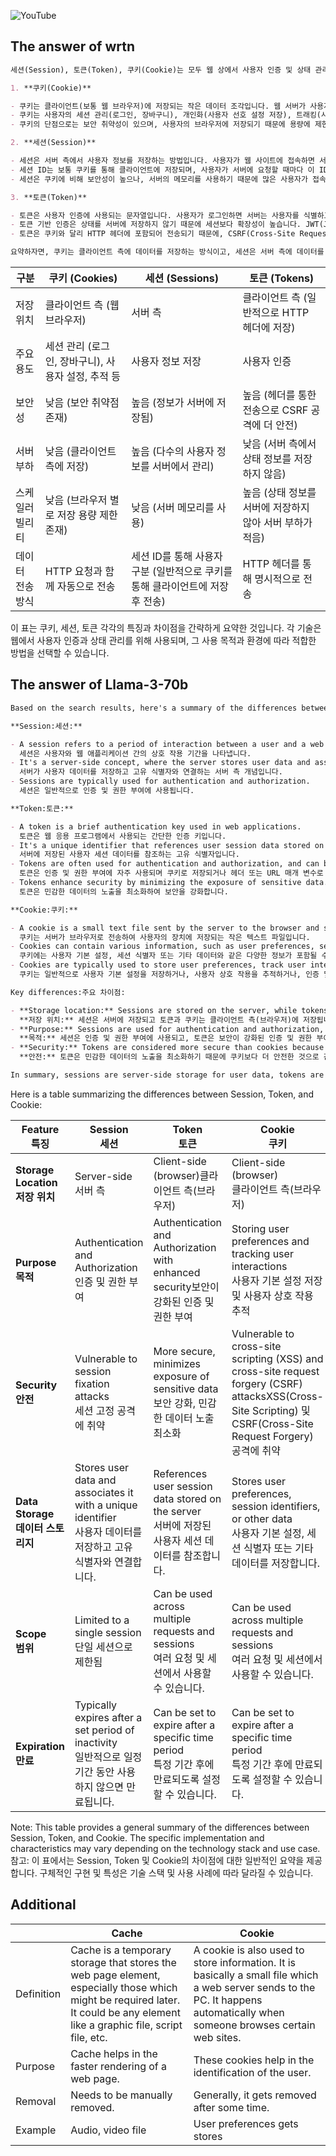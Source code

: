 ![YouTube](https://www.youtube.com/watch?v=tosLBcAX1vk&t=214s)

## The answer of wrtn
```markdown
세션(Session), 토큰(Token), 쿠키(Cookie)는 모두 웹 상에서 사용자 인증 및 상태 관리를 위해 사용되는 기술들입니다. 각각의 개념과 차이점에 대해 설명하겠습니다.

1. **쿠키(Cookie)**

- 쿠키는 클라이언트(보통 웹 브라우저)에 저장되는 작은 데이터 조각입니다. 웹 서버가 사용자의 웹 브라우저에 저장하도록 요청할 수 있으며, 이후 브라우저는 동일한 서버에 다시 요청할 때마다 해당 쿠키를 함께 전송합니다.
- 쿠키는 사용자의 세션 관리(로그인, 장바구니), 개인화(사용자 선호 설정 저장), 트래킹(사용자 행동 추적) 등에 사용됩니다.
- 쿠키의 단점으로는 보안 취약성이 있으며, 사용자의 브라우저에 저장되기 때문에 용량에 제한이 있습니다.

2. **세션(Session)**

- 세션은 서버 측에서 사용자 정보를 저장하는 방법입니다. 사용자가 웹 사이트에 접속하면 서버는 고유한 세션 ID를 생성하여 사용자에게 전달하고, 이 ID를 통해 사용자의 상태 정보를 서버에 저장합니다.
- 세션 ID는 보통 쿠키를 통해 클라이언트에 저장되며, 사용자가 서버에 요청할 때마다 이 ID가 함께 전송되어 사용자를 식별합니다.
- 세션은 쿠키에 비해 보안성이 높으나, 서버의 메모리를 사용하기 때문에 많은 사용자가 접속할 경우 서버에 부하를 줄 수 있습니다.

3. **토큰(Token)**

- 토큰은 사용자 인증에 사용되는 문자열입니다. 사용자가 로그인하면 서버는 사용자를 식별하고 인증할 수 있는 토큰을 생성하여 클라이언트에 전달합니다. 클라이언트는 이후 서버에 요청할 때마다 이 토큰을 함께 전송하여 자신을 인증합니다.
- 토큰 기반 인증은 상태를 서버에 저장하지 않기 때문에 세션보다 확장성이 높습니다. JWT(JSON Web Token)가 대표적인 예입니다.
- 토큰은 쿠키와 달리 HTTP 헤더에 포함되어 전송되기 때문에, CSRF(Cross-Site Request Forgery) 공격에 대한 취약점이 적습니다.

요약하자면, 쿠키는 클라이언트 측에 데이터를 저장하는 방식이고, 세션은 서버 측에 데이터를 저장하는 방식입니다. 토큰은 사용자 인증을 위해 서버와 클라이언트 간에 전송되는 인증 정보입니다. 각각의 방식은 특정 목적에 맞게 사용되며, 보안성, 확장성, 사용 편의성 등에서 차이가 있습니다.
```
|구분|쿠키 (Cookies)|세션 (Sessions)|토큰 (Tokens)|
|---|---|---|---|
|저장 위치|클라이언트 측 (웹 브라우저)|서버 측|클라이언트 측 (일반적으로 HTTP 헤더에 저장)|
|주요 용도|세션 관리 (로그인, 장바구니), 사용자 설정, 추적 등|사용자 정보 저장|사용자 인증|
|보안성|낮음 (보안 취약점 존재)|높음 (정보가 서버에 저장됨)|높음 (헤더를 통한 전송으로 CSRF 공격에 더 안전)|
|서버 부하|낮음 (클라이언트 측에 저장)|높음 (다수의 사용자 정보를 서버에서 관리)|낮음 (서버 측에서 상태 정보를 저장하지 않음)|
|스케일러빌리티|낮음 (브라우저 별로 저장 용량 제한 존재)|낮음 (서버 메모리를 사용)|높음 (상태 정보를 서버에 저장하지 않아 서버 부하가 적음)|
|데이터 전송 방식|HTTP 요청과 함께 자동으로 전송|세션 ID를 통해 사용자 구분 (일반적으로 쿠키를 통해 클라이언트에 저장 후 전송)|HTTP 헤더를 통해 명시적으로 전송|

이 표는 쿠키, 세션, 토큰 각각의 특징과 차이점을 간략하게 요약한 것입니다. 각 기술은 웹에서 사용자 인증과 상태 관리를 위해 사용되며, 그 사용 목적과 환경에 따라 적합한 방법을 선택할 수 있습니다. 

## The answer of Llama-3-70b
```markdown
Based on the search results, here's a summary of the differences between Session, Token, and Cookie:검색 결과에 따라 Session, Token 및 Cookie의 차이점에 대한 요약은 다음과 같습니다.

**Session:세션:**

- A session refers to a period of interaction between a user and a web application.
  세션은 사용자와 웹 애플리케이션 간의 상호 작용 기간을 나타냅니다.
- It's a server-side concept, where the server stores user data and associates it with a unique identifier.
  서버가 사용자 데이터를 저장하고 고유 식별자와 연결하는 서버 측 개념입니다.
- Sessions are typically used for authentication and authorization.
  세션은 일반적으로 인증 및 권한 부여에 사용됩니다.

**Token:토큰:**

- A token is a brief authentication key used in web applications.
  토큰은 웹 응용 프로그램에서 사용되는 간단한 인증 키입니다.
- It's a unique identifier that references user session data stored on the server.
  서버에 저장된 사용자 세션 데이터를 참조하는 고유 식별자입니다.
- Tokens are often used for authentication and authorization, and can be stored as cookies or sent in headers or URL parameters.
  토큰은 인증 및 권한 부여에 자주 사용되며 쿠키로 저장되거나 헤더 또는 URL 매개 변수로 전송될 수 있습니다.
- Tokens enhance security by minimizing the exposure of sensitive data.
  토큰은 민감한 데이터의 노출을 최소화하여 보안을 강화합니다.

**Cookie:쿠키:**

- A cookie is a small text file sent by the server to the browser and stored on the user's device.
  쿠키는 서버가 브라우저로 전송하여 사용자의 장치에 저장되는 작은 텍스트 파일입니다.
- Cookies can contain various information, such as user preferences, session identifiers, or other data.
  쿠키에는 사용자 기본 설정, 세션 식별자 또는 기타 데이터와 같은 다양한 정보가 포함될 수 있습니다.
- Cookies are typically used to store user preferences, track user interactions, or implement authentication and authorization.
  쿠키는 일반적으로 사용자 기본 설정을 저장하거나, 사용자 상호 작용을 추적하거나, 인증 및 권한 부여를 구현하는 데 사용됩니다.

Key differences:주요 차이점:

- **Storage location:** Sessions are stored on the server, while tokens and cookies are stored on the client-side (browser).
  **저장 위치:** 세션은 서버에 저장되고 토큰과 쿠키는 클라이언트 측(브라우저)에 저장됩니다.
- **Purpose:** Sessions are used for authentication and authorization, tokens are used for authentication and authorization with enhanced security, and cookies are used for storing user preferences and tracking user interactions.
  **목적:** 세션은 인증 및 권한 부여에 사용되고, 토큰은 보안이 강화된 인증 및 권한 부여에 사용되며, 쿠키는 사용자 기본 설정을 저장하고 사용자 상호 작용을 추적하는 데 사용됩니다.
- **Security:** Tokens are considered more secure than cookies because they minimize the exposure of sensitive data.
  **안전:** 토큰은 민감한 데이터의 노출을 최소화하기 때문에 쿠키보다 더 안전한 것으로 간주됩니다.

In summary, sessions are server-side storage for user data, tokens are unique identifiers that reference session data, and cookies are client-side storage for user preferences and other data.요약하자면, 세션은 사용자 데이터를 위한 서버 측 저장소이고, 토큰은 세션 데이터를 참조하는 고유 식별자이며, 쿠키는 사용자 기본 설정 및 기타 데이터를 위한 클라이언트 측 저장소입니다.

```

Here is a table summarizing the differences between Session, Token, and Cookie:

| **Feature<br>특징**             | **Session<br>세션**                                                                           | **Token<br>토큰**                                                                 | **Cookie<br>쿠키**                                                                                                                                              |
| ----------------------------- | ------------------------------------------------------------------------------------------- | ------------------------------------------------------------------------------- | ------------------------------------------------------------------------------------------------------------------------------------------------------------- |
| **Storage Location<br>저장 위치** | Server-side<br>서버 측                                                                         | Client-side (browser)클라이언트 측(브라우저)                                              | Client-side (browser)<br>클라이언트 측(브라우저)                                                                                                                        |
| **Purpose<br>목적**             | Authentication and Authorization<br>인증 및 권한 부여                                              | Authentication and Authorization with enhanced security보안이 강화된 인증 및 권한 부여       | Storing user preferences and tracking user interactions<br>사용자 기본 설정 저장 및 사용자 상호 작용 추적                                                                        |
| **Security<br>안전**            | Vulnerable to session fixation attacks<br>세션 고정 공격에 취약                                      | More secure, minimizes exposure of sensitive data<br>보안 강화, 민감한 데이터 노출 최소화      | Vulnerable to cross-site scripting (XSS) and cross-site request forgery (CSRF) <br>attacksXSS(Cross-Site Scripting) 및 CSRF(Cross-Site Request Forgery) 공격에 취약 |
| **Data Storage<br>데이터 스토리지**  | Stores user data and associates it with a unique identifier<br>사용자 데이터를 저장하고 고유 식별자와 연결합니다. | References user session data stored on the server<br>서버에 저장된 사용자 세션 데이터를 참조합니다. | Stores user preferences, session identifiers, or other data<br>사용자 기본 설정, 세션 식별자 또는 기타 데이터를 저장합니다.                                                            |
| **Scope<br>범위**               | Limited to a single session<br>단일 세션으로 제한됨                                                  | Can be used across multiple requests and sessions<br>여러 요청 및 세션에서 사용할 수 있습니다.   | Can be used across multiple requests and sessions<br>여러 요청 및 세션에서 사용할 수 있습니다.                                                                                 |
| **Expiration<br>만료**          | Typically expires after a set period of inactivity<br>일반적으로 일정 기간 동안 사용하지 않으면 만료됩니다.        | Can be set to expire after a specific time period<br>특정 기간 후에 만료되도록 설정할 수 있습니다. | Can be set to expire after a specific time period<br>특정 기간 후에 만료되도록 설정할 수 있습니다.                                                                               |

Note: This table provides a general summary of the differences between Session, Token, and Cookie. The specific implementation and characteristics may vary depending on the technology stack and use case.
참고: 이 표에서는 Session, Token 및 Cookie의 차이점에 대한 일반적인 요약을 제공합니다. 구체적인 구현 및 특성은 기술 스택 및 사용 사례에 따라 달라질 수 있습니다.

## Additional 

|            | **Cache**                                                                                                                                                                     | **Cookie**                                                                                                                                                                    |
| ---------- | ----------------------------------------------------------------------------------------------------------------------------------------------------------------------------- | ----------------------------------------------------------------------------------------------------------------------------------------------------------------------------- |
| Definition | Cache is a temporary storage that stores the web page element, especially those which might be required later. It could be any element like a graphic file, script file, etc. | A cookie is also used to store information. It is basically a small file which a web server sends to the PC. It happens automatically when someone browses certain web sites. |
| Purpose    | Cache helps in the faster rendering of a web page.                                                                                                                            | These cookies help in the identification of the user.                                                                                                                         |
| Removal    | Needs to be manually removed.                                                                                                                                                 | Generally, it gets removed after some time.                                                                                                                                   |
| Example    | Audio, video file                                                                                                                                                             | User preferences gets stores                                                                                                                                                  |
